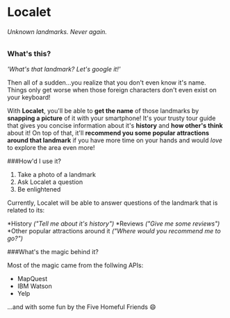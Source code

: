# Localet
###### Unknown landmarks. Never again.

### What's this?

*'What's that landmark? Let's google it!'*

Then all of a sudden...you realize that you don't even know it's name. Things only get worse when those foreign characters don't even exist on your keyboard!

With **Localet**, you'll be able to **get the name** of those landmarks by **snapping a picture** of it with your smartphone! It's your trusty tour guide that gives you concise information about it's **history** and **how other's think** about it! On top of that, it'll **recommend you some popular attractions around that landmark** if you have more time on your hands and would *love* to explore the area even more!

###How'd I use it?

1. Take a photo of a landmark
2. Ask Localet a question
3. Be enlightened

Currently, Localet will be able to answer questions of the landmark that is related to its:

*History *("Tell me about it's history")*
*Reviews *("Give me some reviews")*
*Other popular attractions around it *("Where would you recommend me to go?")*

###What's the magic behind it?

Most of the magic came from the follwing APIs:

* MapQuest
* IBM Watson
* Yelp

...and with some fun by the Five Homeful Friends :smile:


